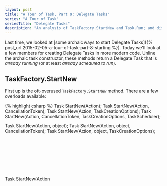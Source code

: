 ```yaml
---
layout: post
title: "A Tour of Task, Part 9: Delegate Tasks"
series: "A Tour of Task"
seriesTitle: "Delegate Tasks"
description: "An analysis of TaskFactory.StartNew and Task.Run; and discussion of whether they should be used for asynchronous and/or parallel code."
---
```


Last time, we looked at [some archaic ways to start Delegate Tasks]({% post_url 2015-02-05-a-tour-of-task-part-8-starting %}). Today we'll look at a few members for creating Delegate Tasks in more modern code. Unline the archaic task constructor, these methods return a Delegate Task that is *already running* (or at least *already scheduled to run*).

## TaskFactory.StartNew

First up is the oft-overused `TaskFactory.StartNew` method. There are a few overloads available:

{% highlight csharp %}
Task StartNew(Action);
Task StartNew(Action, CancellationToken);
Task StartNew(Action, TaskCreationOptions);
Task StartNew(Action, CancellationToken, TaskCreationOptions, TaskScheduler);

Task StartNew(Action<object>, object);
Task StartNew(Action<object>, object, CancellationToken);
Task StartNew(Action<object>, object, TaskCreationOptions);
Task StartNew(Action<object>, object, CancellationToken, TaskCreationOptions, TaskScheduler);

Task<TResult> StartNew<TResult>(Func<TResult>);
Task<TResult> StartNew<TResult>(Func<TResult>, CancellationToken);
Task<TResult> StartNew<TResult>(Func<TResult>, TaskCreationOptions);
Task<TResult> StartNew<TResult>(Func<TResult>, CancellationToken, TaskCreationOptions, TaskScheduler);

Task<TResult> StartNew<TResult>(Func<object, TResult>, object);
Task<TResult> StartNew<TResult>(Func<object, TResult>, object, CancellationToken);
Task<TResult> StartNew<TResult>(Func<object, TResult>, object, TaskCreationOptions);
Task<TResult> StartNew<TResult>(Func<object, TResult>, object, CancellationToken, TaskCreationOptions, TaskScheduler);
{% endhighlight %}

The overloads containing an `object` parameter simply pass that value through to the continuation delegate; this is just an optimization to avoid an extra allocation in some cases, so we can ignore those overloads for now. That leaves two sets of overloads, which act like default parameters for the two core methods:

{% highlight csharp %}
Task StartNew(Action, CancellationToken, TaskCreationOptions, TaskScheduler);
Task<TResult> StartNew<TResult>(Func<TResult>, CancellationToken, TaskCreationOptions, TaskScheduler);
{% endhighlight %}

`StartNew` can take a delegate without a return value (`Action`) or with a return value (`Task<TResult>`), and returns an appropriate task type based on whether the delegate returns a value. Note that neither of these delegate types are [`async`-aware delegates]({% post_url 2014-02-20-synchronous-and-asynchronous-delegate %}); this causes complications when developers try to use `StartNew` to start an asynchronous task.

<div class="alert alert-danger" markdown="1">
<i class="fa fa-exclamation-triangle fa-2x pull-left"></i>

`TaskFactory.StartNew` doesn't support `async`-aware delegates. `Task.Run` does.
</div>

The "default values" for the `StartNew` overloads come from their `TaskFactory` instance. The `CancellationToken` parameter defaults to `TaskFactory.CancellationToken`. The `TaskCreationOptions` parameter defaults to `TaskFactory.CreationOptions`. The `TaskScheduler` parameter defaults to `TaskFactory.Scheduler`. Let's consider each of these parameters in turn.

First, the `CancellationToken`. This paramter is often misunderstood.

// TODO: You keep using that CancellationToken there. I do not think it means what you think it means.

        [TestMethod]
        public void CancellationTokenUsed()
        {
            var cts = new CancellationTokenSource();
            cts.Cancel();
            var task = Task.Factory.StartNew(() => { }, cts.Token);
            TaskCanceledException exception = null;
            try
            {
                task.Wait();
            }
            catch (AggregateException ex)
            {
                exception = ex.InnerException as TaskCanceledException;
            }
            Assert.IsTrue(task.IsCanceled);
            Assert.IsNotNull(exception);
            Assert.AreEqual(cts.Token, exception.CancellationToken);
        }

        [TestMethod]
        public void TestMethod1()
        {
            var cts = new CancellationTokenSource();
            cts.Cancel();
            var task = Task.Factory.StartNew(() => { cts.Token.ThrowIfCancellationRequested(); });
            OperationCanceledException exception = null;
            try
            {
                task.Wait();
            }
            catch (AggregateException ex)
            {
                exception = ex.InnerException as OperationCanceledException;
            }
            Assert.IsTrue(task.IsFaulted);
            Assert.IsNotNull(exception);
            Assert.AreEqual(cts.Token, exception.CancellationToken);
        }

## Run


{% highlight csharp %}
{% endhighlight %}

